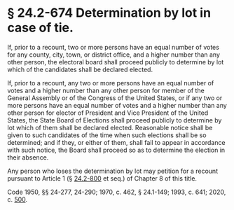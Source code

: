 # § 24.2-674 Determination by lot in case of tie.

<p>If, prior to a recount, two or more persons have an equal number of votes for any county, city, town, or district office, and a higher number than any other person, the electoral board shall proceed publicly to determine by lot which of the candidates shall be declared elected.</p><p>If, prior to a recount, any two or more persons have an equal number of votes and a higher number than any other person for member of the General Assembly or of the Congress of the United States, or if any two or more persons have an equal number of votes and a higher number than any other person for elector of President and Vice President of the United States, the State Board of Elections shall proceed publicly to determine by lot which of them shall be declared elected. Reasonable notice shall be given to such candidates of the time when such elections shall be so determined; and if they, or either of them, shall fail to appear in accordance with such notice, the Board shall proceed so as to determine the election in their absence.</p><p>Any person who loses the determination by lot may petition for a recount pursuant to Article 1 (§ <a href='/vacode/24.2-800/'>24.2-800</a> et seq.) of Chapter 8 of this title.</p><p>Code 1950, §§ 24-277, 24-290; 1970, c. 462, § 24.1-149; 1993, c. 641; 2020, c. <a href='http://lis.virginia.gov/cgi-bin/legp604.exe?201+ful+CHAP0500'>500</a>.</p>